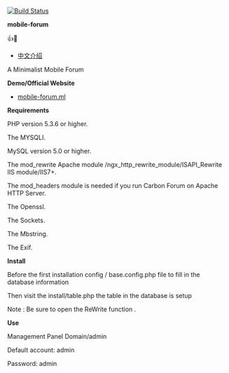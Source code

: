 [![Build Status](https://travis-ci.org/istrwei/Mobile-Forum.svg?branch=master)](https://travis-ci.org/istrwei/Mobile-Forum)

**mobile-forum**

:thumbsup::robot:

* [中文介绍](/README_zh.md)

A Minimalist Mobile Forum

**Demo/Official Website**

* [mobile-forum.ml](http://mobile-forum.ml)

**Requirements**

PHP version 5.3.6 or higher.

The MYSQLI.

MySQL version 5.0 or higher.

The mod_rewrite Apache module /ngx_http_rewrite_module/ISAPI_Rewrite IIS module/IIS7+.

The mod_headers module is needed if you run Carbon Forum on Apache HTTP Server.

The Openssl.

The Sockets.

The Mbstring.

The Exif.

**Install**

Before the first installation config / base.config.php file to fill in the database information

Then visit the install/table.php the table in the database is setup

Note : Be sure to open the ReWrite function .

**Use**

Management Panel Domain/admin

Default account: admin

Password: admin
